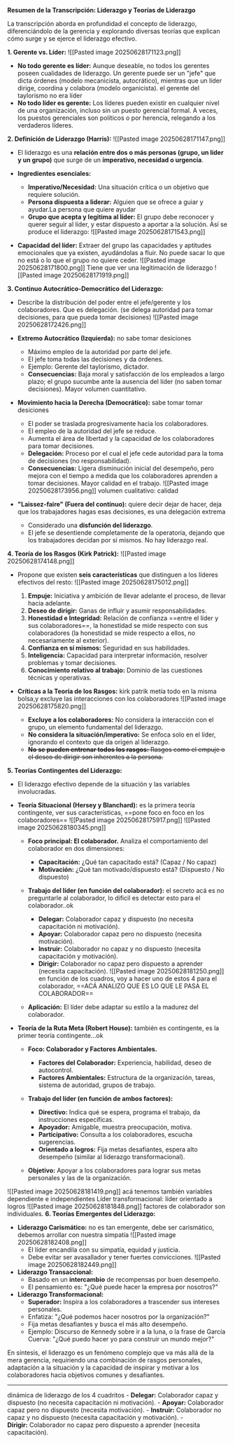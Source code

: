 **Resumen de la Transcripción: Liderazgo y Teorías de Liderazgo**

La transcripción aborda en profundidad el concepto de liderazgo, diferenciándolo de la gerencia y explorando diversas teorías que explican cómo surge y se ejerce el liderazgo efectivo.

**1. Gerente vs. Líder:**
![[Pasted image 20250628171123.png]]
- **No todo gerente es líder:** Aunque deseable, no todos los gerentes poseen cualidades de liderazgo. Un gerente puede ser un "jefe" que dicta órdenes (modelo mecanicista, autocrático), mientras que un líder dirige, coordina y colabora (modelo organicista).
el gerente del taylorismo no era líder
- **No todo líder es gerente:** Los líderes pueden existir en cualquier nivel de una organización, incluso sin un puesto gerencial formal. A veces, los puestos gerenciales son políticos o por herencia, relegando a los verdaderos líderes.

**2. Definición de Liderazgo (Harris):**
![[Pasted image 20250628171147.png]]
- El liderazgo es una **relación entre dos o más personas (grupo, un líder y un grupo)** que surge de un **imperativo, necesidad o urgencia**.
- **Ingredientes esenciales:**
    
    - **Imperativo/Necesidad:** Una situación crítica o un objetivo que requiere solución. 
    - **Persona dispuesta a liderar:** Alguien que se ofrece a guiar y ayudar.La persona que quiere ayudar
    - **Grupo que acepta y legitima al líder:** El grupo debe reconocer y querer seguir al líder, y estar dispuesto a aportar a la solución.
    Así se produce el liderazgo:
    ![[Pasted image 20250628171543.png]]
- **Capacidad del líder:** Extraer del grupo las capacidades y aptitudes emocionales que ya existen, ayudándolas a fluir. No puede sacar lo que no está o lo que el grupo no quiere ceder.
![[Pasted image 20250628171800.png]]
Tiene que ver una legitimación de liderazgo
![[Pasted image 20250628171919.png]]

**3. Continuo Autocrático-Democrático del Liderazgo:**

- Describe la distribución del poder entre el jefe/gerente y los colaboradores. Que es delegación. (se delega autoridad para tomar decisiones, para que pueda tomar decisiones)
![[Pasted image 20250628172426.png]]
- **Extremo Autocrático (Izquierda):** no sabe tomar desiciones
    
    - Máximo empleo de la autoridad por parte del jefe.
    - El jefe toma todas las decisiones y da órdenes.
    - Ejemplo: Gerente del taylorismo, dictador.
    - **Consecuencias:** Baja moral y satisfacción de los empleados a largo plazo; el grupo sucumbe ante la ausencia del líder (no saben tomar decisiones). Mayor volumen cuantitativo.
    
- **Movimiento hacia la Derecha (Democrático):** sabe tomar tomar desiciones
    - El poder se traslada progresivamente hacia los colaboradores.
    - El empleo de la autoridad del jefe se reduce.
    - Aumenta el área de libertad y la capacidad de los colaboradores para tomar decisiones.
    - **Delegación:** Proceso por el cual el jefe cede autoridad para la toma de decisiones (no responsabilidad).
    - **Consecuencias:** Ligera disminución inicial del desempeño, pero mejora con el tiempo a medida que los colaboradores aprenden a tomar decisiones. Mayor calidad en el trabajo.
![[Pasted image 20250628173956.png]]
volumen cualitativo:  calidad
- **"Laissez-faire" (Fuera del continuo):** quiere decir dejar de hacer,  deja que los trabajadores hagas esas decisiones, es una delegación extrema
    
    - Considerado una **disfunción del liderazgo**.
    - El jefe se desentiende completamente de la operatoria, dejando que los trabajadores decidan por sí mismos. No hay liderazgo real.

**4. Teoría de los Rasgos (Kirk Patrick):** 
![[Pasted image 20250628174148.png]]
- Propone que existen **seis características** que distinguen a los líderes efectivos del resto:
    ![[Pasted image 20250628175012.png]]
    1. **Empuje:** Iniciativa y ambición de llevar adelante el proceso, de llevar hacia adelante.
    2. **Deseo de dirigir:** Ganas de influir y asumir responsabilidades.
    3. **Honestidad e Integridad:** Relación de confianza ==entre el líder y sus colaboradores==, la honestidad se mide respecto con sus colaboradores (la honestidad se mide respecto a ellos, no necesariamente al exterior).
    4. **Confianza en sí mismos:** Seguridad en sus habilidades.
    5. **Inteligencia:** Capacidad para interpretar información, resolver problemas y tomar decisiones.
    6. **Conocimiento relativo al trabajo:** Dominio de las cuestiones técnicas y operativas.
    
- **Críticas a la Teoría de los Rasgos:** kirk patrik metía todo en la misma bolsa,y excluye las interacciones con los colaboradores
		![[Pasted image 20250628175820.png]]
    - **Excluye a los colaboradores:** No considera la interacción con el grupo, un elemento fundamental del liderazgo.
    - **No considera la situación/imperativo:** Se enfoca solo en el líder, ignorando el contexto que da origen al liderazgo.
    - ~~**No se pueden entrenar todos los rasgos:** Rasgos como el empuje o el deseo de dirigir son inherentes a la persona.~~
  
**5. Teorías Contingentes del Liderazgo:**

- El liderazgo efectivo depende de la situación y las variables involucradas.
- **Teoría Situacional (Hersey y Blanchard):** es la primera teoría contingente, ver  sus características, ==pone foco en foco en los colaboradores==
    ![[Pasted image 20250628175917.png]]
    ![[Pasted image 20250628180345.png]]


    - **Foco principal: El colaborador.** Analiza el comportamiento del colaborador en dos dimensiones:
        
        - **Capacitación:** ¿Qué tan capacitado está? (Capaz / No capaz)
        - **Motivación:** ¿Qué tan motivado/dispuesto está? (Dispuesto / No dispuesto)
        
    - **Trabajo del líder (en función del colaborador):** el secreto acá es no preguntarle  al  colaborador, lo dificil es detectar esto para el colaborador..ok
        - **Delegar:** Colaborador capaz y dispuesto (no necesita capacitación ni motivación).
        - **Apoyar:** Colaborador capaz pero no dispuesto (necesita motivación).
        - **Instruir:** Colaborador no capaz y no dispuesto (necesita capacitación y motivación).
        - **Dirigir:** Colaborador no capaz pero dispuesto a aprender (necesita capacitación).
        ![[Pasted image 20250628181250.png]]
    en función de los cuadros,  voy a hacer uno de estos  4 para el colaborador, ==ACÁ ANALIZO QUE ES LO QUE LE PASA EL COLABORADOR==
    
    - **Aplicación:** El líder debe adaptar su estilo a la madurez del colaborador.
    
- **Teoría de la Ruta Meta (Robert House):** también es contingente, es la primer teoría contingente...ok

    - **Foco: Colaborador y Factores Ambientales.**
        
        - **Factores del Colaborador:** Experiencia, habilidad, deseo de autocontrol.
        - **Factores Ambientales:** Estructura de la organización, tareas, sistema de autoridad, grupos de trabajo.
        
    - **Trabajo del líder (en función de ambos factores):**
        
        - **Directivo:** Indica qué se espera, programa el trabajo, da instrucciones específicas.
        - **Apoyador:** Amigable, muestra preocupación, motiva.
        - **Participativo:** Consulta a los colaboradores, escucha sugerencias.
        - **Orientado a logros:** Fija metas desafiantes, espera alto desempeño (similar al liderazgo transformacional).
        
    - **Objetivo:** Apoyar a los colaboradores para lograr sus metas personales y las de la organización.
    
![[Pasted image 20250628181419.png]]
acá tenemos también variables dependiente e independientes
Líder transformacional: líder orientado a logros
![[Pasted image 20250628181848.png]]
factores de colaborador son individuales.
**6. Teorías Emergentes del Liderazgo:**

- **Liderazgo Carismático:** no es tan emergente, debe ser carismático, debemos arrollar con nuestra simpatía
    ![[Pasted image 20250628182408.png]]
    - El líder encandila con su simpatía, equidad y justicia.
    - Debe evitar ser avasallador y tener fuertes convicciones.
![[Pasted image 20250628182449.png]]
- **Liderazgo Transaccional:**
    - Basado en un **intercambio** de recompensas por buen desempeño.
    - El pensamiento es: "¿Qué puede hacer la empresa por nosotros?"
- **Liderazgo Transformacional:**
    - **Superador:** Inspira a los colaboradores a trascender sus intereses personales.
    - Enfatiza: "¿Qué podemos hacer nosotros por la organización?"
    - Fija metas desafiantes y busca el más alto desempeño.
    - Ejemplo: Discurso de Kennedy sobre ir a la luna, o la frase de García Cuerva: "¿Qué puedo hacer yo para construir un mundo mejor?"

En síntesis, el liderazgo es un fenómeno complejo que va más allá de la mera gerencia, requiriendo una combinación de rasgos personales, adaptación a la situación y la capacidad de inspirar y motivar a los colaboradores hacia objetivos comunes y desafiantes.



----
dinámica de liderazgo
de los 4 cuadritos
		- **Delegar:** Colaborador capaz y dispuesto (no necesita capacitación ni motivación).
        - **Apoyar:** Colaborador capaz pero no dispuesto (necesita motivación).
        - **Instruir:** Colaborador no capaz y no dispuesto (necesita capacitación y motivación).
        - **Dirigir:** Colaborador no capaz pero dispuesto a aprender (necesita capacitación).
